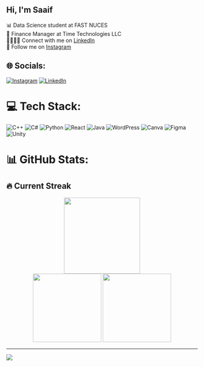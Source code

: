 ## Hi, I'm Saaif

📊 Data Science student at FAST NUCES<br/>
🧮 Finance Manager at Time Technologies LLC<br/>
🧑‍🧑‍🧒‍🧒 Connect with me on [LinkedIn](https://www.linkedin.com/in/saaifsuleman/)<br/>
👾 Follow me on [Instagram](https://www.instagram.com/dxku.v/)

## 🌐 Socials:
[![Instagram](https://img.shields.io/badge/Instagram-%23E4405F.svg?logo=Instagram&logoColor=white)](https://instagram.com/dxku.v) [![LinkedIn](https://img.shields.io/badge/LinkedIn-%230077B5.svg?logo=linkedin&logoColor=white)](https://linkedin.com/in/saaifsuleman) 

# 💻 Tech Stack:
![C++](https://img.shields.io/badge/c++-%2300599C.svg?style=for-the-badge&logo=c%2B%2B&logoColor=white) ![C#](https://img.shields.io/badge/c%23-%23239120.svg?style=for-the-badge&logo=csharp&logoColor=white) ![Python](https://img.shields.io/badge/python-%2314354C.svg?style=for-the-badge&logo=python&logoColor=white) ![React](https://img.shields.io/badge/react-%2320232a.svg?style=for-the-badge&logo=react&logoColor=%2361DAFB) ![Java](https://img.shields.io/badge/java-%23ED8B00.svg?style=for-the-badge&logo=openjdk&logoColor=white) ![WordPress](https://img.shields.io/badge/WordPress-%23117AC9.svg?style=for-the-badge&logo=WordPress&logoColor=white) ![Canva](https://img.shields.io/badge/Canva-%2300C4CC.svg?style=for-the-badge&logo=Canva&logoColor=white) ![Figma](https://img.shields.io/badge/figma-%23F24E1E.svg?style=for-the-badge&logo=figma&logoColor=white) ![Unity](https://img.shields.io/badge/unity-%23000000.svg?style=for-the-badge&logo=unity&logoColor=white)

# 📊 GitHub Stats:

## 🔥 Current Streak
<div align="center">
  <img height="200em" src="https://streak-stats.demolab.com?user=luffy-2606&theme=github-dark-blue&hide_border=true&date_format=j%20M%5B%20Y%5D&background=0D1117&ring=58A6FF&fire=58A6FF&currStreakLabel=58A6FF"/>
</div>

<div align="center">
  <img height="180em" src="https://github-readme-stats.vercel.app/api?username=luffy-2606&theme=github_dark&hide_border=true&show_icons=true&bg_color=0D1117&title_color=58A6FF&icon_color=58A6FF&text_color=8B949E"/>
  <img height="180em" src="https://github-readme-stats.vercel.app/api/top-langs/?username=luffy-2606&theme=github_dark&hide_border=true&layout=compact&bg_color=0D1117&title_color=58A6FF&text_color=8B949E"/>
</div>

---
[![](https://visitcount.itsvg.in/api?id=luffy-2606&icon=0&color=1)](https://visitcount.itsvg.in)
